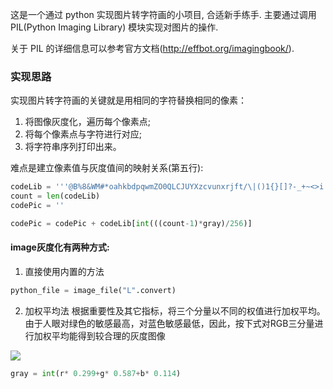 这是一个通过 python 实现图片转字符画的小项目, 合适新手练手. 主要通过调用 PIL(Python Imaging Library) 模块实现对图片的操作. 

关于 PIL 的详细信息可以参考官方文档(http://effbot.org/imagingbook/).

### 实现思路

实现图片转字符画的关键就是用相同的字符替换相同的像素：
1. 将图像灰度化，遍历每个像素点;
3. 将每个像素点与字符进行对应;
2. 将字符串序列打印出来。

难点是建立像素值与灰度值间的映射关系(第五行):

```python
codeLib = '''@B%8&WM#*oahkbdpqwmZO0QLCJUYXzcvunxrjft/\|()1{}[]?-_+~<>i!lI;:,"^`'. '''#生成字符画所需的字符集
count = len(codeLib)
codePic = ''

codePic = codePic + codeLib[int(((count-1)*gray)/256)]
```

#### image灰度化有两种方式:
1. 直接使用内置的方法

```python
python_file = image_file("L".convert)
```

2. 加权平均法
根据重要性及其它指标，将三个分量以不同的权值进行加权平均。
由于人眼对绿色的敏感最高，对蓝色敏感最低，因此，按下式对RGB三分量进行加权平均能得到较合理的灰度图像

![](http://po4tl1gtx.bkt.clouddn.com/FlORf9bfqvbZ-_62T7rPGPRue2jE)

```python
gray = int(r* 0.299+g* 0.587+b* 0.114)
```
